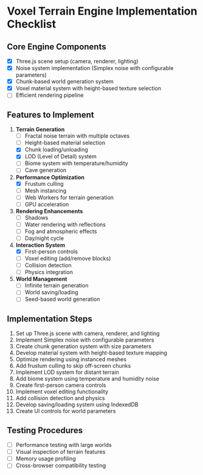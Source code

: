 # Voxel Terrain Engine Implementation Checklist

## Core Engine Components
- [x] Three.js scene setup (camera, renderer, lighting)
- [x] Noise system implementation (Simplex noise with configurable parameters)
- [x] Chunk-based world generation system
- [x] Voxel material system with height-based texture selection
- [ ] Efficient rendering pipeline

## Features to Implement
1. **Terrain Generation**
   - [ ] Fractal noise terrain with multiple octaves
   - [ ] Height-based material selection
   - [x] Chunk loading/unloading
   - [x] LOD (Level of Detail) system
   - [ ] Biome system with temperature/humidity
   - [ ] Cave generation

2. **Performance Optimization**
   - [x] Frustum culling
   - [ ] Mesh instancing
   - [ ] Web Workers for terrain generation
   - [ ] GPU acceleration

3. **Rendering Enhancements**
   - [ ] Shadows
   - [ ] Water rendering with reflections
   - [ ] Fog and atmospheric effects
   - [ ] Day/night cycle

4. **Interaction System**
   - [x] First-person controls
   - [ ] Voxel editing (add/remove blocks)
   - [ ] Collision detection
   - [ ] Physics integration

5. **World Management**
   - [ ] Infinite terrain generation
   - [ ] World saving/loading
   - [ ] Seed-based world generation

## Implementation Steps
1. Set up Three.js scene with camera, renderer, and lighting
2. Implement Simplex noise with configurable parameters
3. Create chunk generation system with size parameters
4. Develop material system with height-based texture mapping
5. Optimize rendering using instanced meshes
6. Add frustum culling to skip off-screen chunks
7. Implement LOD system for distant terrain
8. Add biome system using temperature and humidity noise
9. Create first-person camera controls
10. Implement voxel editing functionality
11. Add collision detection and physics
12. Develop saving/loading system using IndexedDB
13. Create UI controls for world parameters

## Testing Procedures
- [ ] Performance testing with large worlds
- [ ] Visual inspection of terrain features
- [ ] Memory usage profiling
- [ ] Cross-browser compatibility testing

